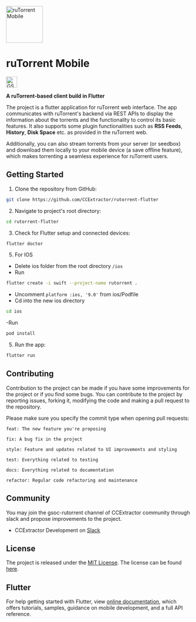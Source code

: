 
<img src="https://raw.githubusercontent.com/CCExtractor/rutorrent-flutter/master/assets/logo/light_mode.png" alt="ruTorrent Mobile" height=100px>




# ruTorrent Mobile

<img src="https://raw.githubusercontent.com/harchani-ritik/rutorrent-flutter/master/gsoc_2020.png" alt="GSOC 2020" height=30px>

**A ruTorrent-based client build in Flutter**

The project is a flutter application for ruTorrent web interface. The app communicates with ruTorrent's backend via REST APIs to display the information about the torrents and the functionality to control its basic features. It also supports some plugin functionalities such as **RSS Feeds**, **History**, **Disk Space** etc. as provided in the ruTorrent web.

Additionally, you can also stream torrents from your server (or seedbox) and download them locally to your mobile device (a save offline feature), which makes torrenting a seamless experience for ruTorrent users.

## Getting Started

1. Clone the repository from GitHub:

```bash
git clone https://github.com/CCExtractor/rutorrent-flutter
```

2. Navigate to project's root directory:

```bash
cd rutorrent-flutter
```

3. Check for Flutter setup and connected devices:

```bash
flutter doctor
```

5. For IOS
- Delete ios folder from the root directory ```/ios```
- Run 
```bash
flutter create -i swift --project-name rutorrent . 
```
- Uncomment ```platform :ios, '9.0'``` from ios/Podfile
- Cd into the new ios directory
```bash
cd ios
```
-Run
```bash
pod install 
```

5. Run the app:

```bash
flutter run
```

## Contributing

Contribution to the project can be made if you have some improvements for the project or if you find some bugs.
You can contribute to the project by reporting issues, forking it, modifying the code and making a pull request to the repository.

Please make sure you specify the commit type when opening pull requests:

```
feat: The new feature you're proposing

fix: A bug fix in the project

style: Feature and updates related to UI improvements and styling

test: Everything related to testing

docs: Everything related to documentation

refactor: Regular code refactoring and maintenance
```

## Community
You may join the gsoc-rutorrent channel of CCExtractor community through slack and propose improvements to the project.

* CCExtractor Development on [Slack](https://ccextractor.org/public:general:support?)

## License

The project is released under the [MIT License](http://www.opensource.org/licenses/mit-license.php). The license can be found [here](LICENSE).

## Flutter

For help getting started with Flutter, view
[online documentation](https://flutter.dev/docs), which offers tutorials,
samples, guidance on mobile development, and a full API reference.
